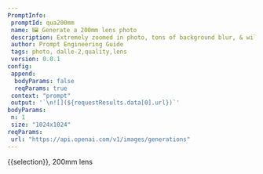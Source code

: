 ```yaml
---
PromptInfo:
 promptId: qua200mm
 name: 🖼️ Generate a 200mm lens photo
 description: Extremely zoomed in photo, tons of background blur, & will look like it was photographed from a far distance and then zoomed in a lot (good for photos of flying birds, small animals).
 author: Prompt Engineering Guide
 tags: photo, dalle-2,quality,lens
 version: 0.0.1
config:
 append:
  bodyParams: false
  reqParams: true
 context: "prompt"
 output: '`\n![](${requestResults.data[0].url})`'
bodyParams:
 n: 1
 size: "1024x1024"
reqParams:
 url: "https://api.openai.com/v1/images/generations"
---
```

{{selection}}, 200mm lens